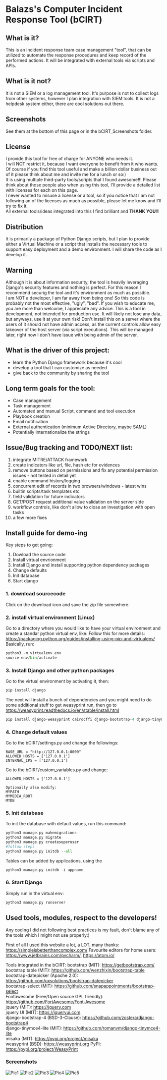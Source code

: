 # Balazs's Computer Incident Response Tool (bCIRT)

## What is it?
This is an incident response team case management "tool", that can be utilized to automate the response procedures and keep record of the performed actions.
It will be integrated with external tools via scripts and APIs.

## What is it not?
It is not a SIEM or a log management tool. It's purpose is not to collect logs from other systems, however I plan integration with SIEM tools.
It is not a helpdesk system either, there are cool solutions out there.

## Screenshots
See them at the bottom of this page or in the bCIRT_Screenshots folder.

## License
I provide this tool for free of charge for ANYONE who needs it.\
I will NOT restrict it, because I want everyone to benefit from it who wants.
Of course if you find this tool useful and make a billion dollar business out of it please think about me and invite me for a lunch or so:)\
It is using multiple third-party tools/scripts that I found awesome!!! Please think about those people also when using this tool, I'll provide a detailed list with licenses for each on this page.\
I never wanted to misuse a license or a tool, so if you notice that I am not following an of the licenses as much as possible, please let me know and I'll try to fix it.\
All external tools/ideas integrated into this I find brilliant and **THANK YOU**!!!

## Distribution
It is primarily a package of Python Django scripts, but I plan to provide either a Virtual Machine or a script that installs the necessary tools to support easy deployment and a demo environment.
I will share the code as I develop it.

## Warning
Although it is about information security, the tool is heavily leveraging Django's security features and nothing is perfect. For this reason I recommend securig the tool and it's environment as much as possible.\
I am NOT a developer, I am far away from being one! So this code is probably not the most effective, "ugly", "bad". If you wish to educate me, you are more than welcome, I appreciate any advice.
This is a tool in development, not intended for production use. It will likely not lose any data, but anyways, use it at your own risk!
Don't install this on a server where the users of it should not have admin access, as the current controls allow easy takeover of the host server (via script executions). This will be managed later, right now I don't have issue with being admin of the server.

## What is the driver of this project:
* learn the Python Django framework because it's cool
* develop a tool that I can customize as needed
* give back to the community by sharing the tool

## Long term goals for the tool:
* Case management
* Task management
* Automated and manual Script, command and tool execution
* Playbook creation
* Email notification
* External authentication (minimum Active Directory, maybe SAML)
* Potentially internationalize the strings

## Issue/Bug tracking and TODO/NEXT list:
1. integrate MITRE/ATTACK framework
2. create indicators like url, file, hash etc for evidences
3. remove buttons based on permissions and fix any potential permission issues - not tested in detail yet
4. enable command history/logging
5. concurrent edit of records in two browsers/windows - latest wins
6. builtin scripts/task templates etc
7. field validation for future indicators
8. GET/POST request additional value validation on the server side
9. workflow controls, like don't allow to close an investigation with open tasks
10. a few more fixes

## Install guide for demo-ing
Key steps to get going:
1. Dowload the source code
2. Install virtual envrionment
3. Install Django and install supporting python dependency packages
4. Change defaults
5. Init database
6. Start django

### 1. download sourcecode
Click on the download icon and save the zip file somewhere.

### 2. install virtual environment (Linux)
Go to a directory where you would like to have your virtual environment and create a standar python virtual env, like:
Follow this for more details: https://packaging.python.org/guides/installing-using-pip-and-virtualenv/
Basically, run:
```python
python3 -m virtualenv env
source env/bin/activate
```

### 3. Install Django and other python packages
Go to the virtual environment by activating it, then:
```python
pip install django
```
The next will install a bunch of dependencies and you might need to do some additional stuff to get weasyprint run, then go to https://weasyprint.readthedocs.io/en/stable/install.html
```python
pip install django-weasyprint cairocffi django-bootstrap-4 django-tinymce4-lite misaka import-export
```
### 4. Change default values
Go to the bCIRT/settings.py and change the followings:
```text
BASE_URL = "http://127.0.0.1:8000"
ALLOWED_HOSTS = ['127.0.0.1']
INTERNAL_IPS = ['127.0.0.1']

```
Go to the bCIRT/custom_variables.py and change:
```text
ALLOWED_HOSTS = ['127.0.0.1']

Optionally also modify:
MYPATH
MYMEDIA_ROOT
MYDB

```

### 5. Init database
To init the database with default values, run this command:
```python
python3 manage.py makemigrations
python3 manage.py migrate
python3 manage.py createsuperuser
#follow steps
python3 manage.py initdb --all
```
Tables can be added by applications, using the
 ```python
 python3 manage.py initdb -i appname
 ```
### 6. Start Django
Simply run in the virtual env:
```python
python3 manage.py runserver
```

## Used tools, modules, respect to the developers!
Any coding I did not following best practices is my fault, don't blame any of the tools which I might not use properly:)

First of all I used this website a lot, a LOT, many thanks: https://simpleisbetterthancomplex.com/
Favourite editors for home users: https://www.jetbrains.com/pycharm/, https://atom.io/

Tools integrated in the bCIRT:
bootstrap (MIT): https://getbootstrap.com/  
bootstrap table (MIT): https://github.com/wenzhixin/bootstrap-table  
bootstrap-datepicker (Apache 2.0): https://github.com/uxsolutions/bootstrap-datepicker  
bootstrap-select (MIT): https://github.com/snapappointments/bootstrap-select  
Fontawesome (Free/Open source GPL friendly): https://github.com/FortAwesome/Font-Awesome  
jquery (MIT): https://jquery.com  
jquery UI (MIT): https://jqueryui.com  
django-bootstrap-4 (BSD-3-Clause): https://github.com/zostera/django-bootstrap4  
django-tinymce4-lite (MIT): https://github.com/romanvm/django-tinymce4-lite  
misaka (MIT): https://pypi.org/project/misaka  
weasyprint (BSD): https://weasyprint.org PyPI: https://pypi.org/project/WeasyPrint  

### Screenshots
![Pic1](https://github.com/bl305/bCIRT/blob/master/bCIRT_Screenshots/Screenshot%20from%202019-03-11%2023-18-13.png)
![Pic2](https://github.com/bl305/bCIRT/blob/master/bCIRT_Screenshots/Screenshot%20from%202019-03-11%2023-18-45.png)
![Pic3](https://github.com/bl305/bCIRT/blob/master/bCIRT_Screenshots/Screenshot%20from%202019-03-11%2023-19-36.png)
![Pic4](https://github.com/bl305/bCIRT/blob/master/bCIRT_Screenshots/Screenshot%20from%202019-03-11%2023-20-24.png)
![Pic5](https://github.com/bl305/bCIRT/blob/master/bCIRT_Screenshots/Screenshot%20from%202019-03-11%2023-20-49.png)
